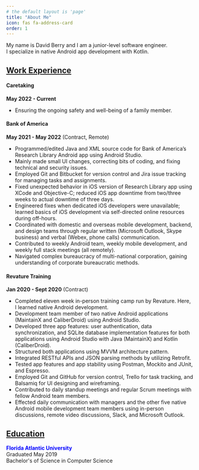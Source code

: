 ```yaml
---
# the default layout is 'page'
title: "About Me"
icon: fas fa-address-card
order: 1
---
```


My name is David Berry and I am a junior-level software engineer.<br>
I specialize in native Android app development with Kotlin.

## <u>Work Experience</u>

#### Caretaking
<b>May 2022 - Current</b>
- Ensuring the ongoing safety and well-being of a family member.

#### Bank of America
<b>May 2021 - May 2022</b> (Contract, Remote) <br>
- Programmed/edited Java and XML source code for Bank of America’s Research Library Android app using Android Studio.
- Mainly made small UI changes, correcting bits of coding, and fixing technical and security issues.
- Employed Git and Bitbucket for version control and Jira issue tracking for managing tasks and assignments.
- Fixed unexpected behavior in iOS version of Research Library app using XCode and Objective-C; reduced iOS app downtime from two/three weeks to actual downtime of three days. 
- Engineered fixes when dedicated iOS developers were unavailable; learned basics of iOS development via self-directed online resources during off-hours. 
- Coordinated with domestic and overseas mobile development, backend, and design teams through regular written (Microsoft Outlook, Skype business) and verbal (Webex, phone calls) communication.
- Contributed to weekly Android team, weekly mobile development, and weekly full stack meetings (all remotely).
- Navigated complex bureaucracy of multi-national corporation, gaining understanding of corporate bureaucratic methods.

#### Revature Training
<b>Jan 2020 - Sept 2020</b> (Contract) <br>
- Completed eleven week in-person training camp run by Revature. Here, I learned native Android development.
- Development team member of two native Android applications (MaintainX and CaliberDroid) using Android Studio.
- Developed three app features: user authentication, data synchronization, and SQLite database implementation features for both applications using Android Studio with Java (MaintainX) and Kotlin (CaliberDroid).
- Structured both applications using MVVM architecture pattern.
- Integrated RESTful APIs and JSON parsing methods by utilizing Retrofit.
- Tested app features and app stability using Postman, Mockito and JUnit, and Espresso.
- Employed Git and GitHub for version control, Trello for task tracking, and Balsamiq for UI designing and wireframing.
- Contributed to daily standup meetings and regular Scrum meetings with fellow Android team members.
- Effected daily communication with managers and the other five native Android mobile development team members using in-person discussions, remote video discussions, Slack, and Microsoft Outlook.

## <u>Education</u>
<span style="color:blue"><b>Florida Atlantic University</b></span> <br>
Graduated May 2019 <br>
Bachelor's of Science in Computer Science <br>
